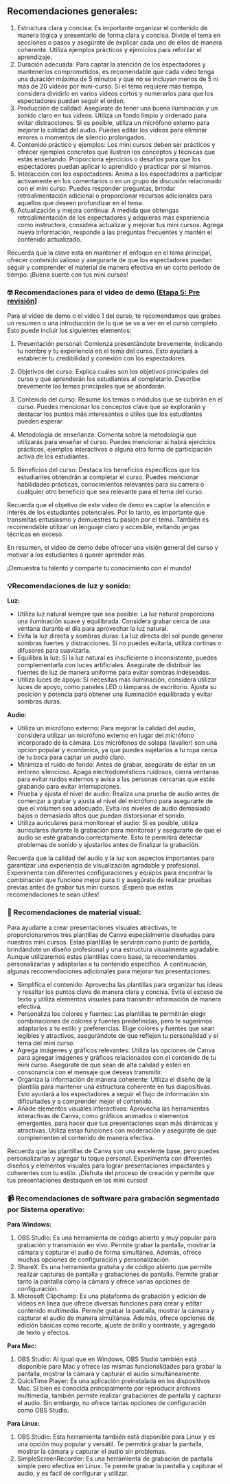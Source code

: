 ## Recomendaciones generales:

1. Estructura clara y concisa: Es importante organizar el contenido de manera lógica y presentarlo de forma clara y concisa. Divide el tema en secciones o pasos y asegúrate de explicar cada uno de ellos de manera coherente. Utiliza ejemplos prácticos y ejercicios para reforzar el aprendizaje.
2. Duración adecuada: Para captar la atención de los espectadores y mantenerlos comprometidos, es recomendable que cada video tenga una duración máxima de 5 minutos y que no se incluyan menos de 5 ni más de 20 videos por mini-curso. Si el tema requiere más tiempo, considera dividirlo en varios videos cortos y numerarlos para que los espectadores puedan seguir el orden.
3. Producción de calidad: Asegúrate de tener una buena iluminación y un sonido claro en tus videos. Utiliza un fondo limpio y ordenado para evitar distracciones. Si es posible, utiliza un micrófono externo para mejorar la calidad del audio. Puedes editar los videos para eliminar errores o momentos de silencio prolongados.
4. Contenido práctico y ejemplos: Los mini cursos deben ser prácticos y ofrecer ejemplos concretos que ilustren los conceptos y técnicas que estás enseñando. Proporciona ejercicios o desafíos para que los espectadores puedan aplicar lo aprendido y practicar por sí mismos.
5. Interacción con los espectadores: Anima a los espectadores a participar activamente en los comentarios o en un grupo de discusión relacionado con el mini curso. Puedes responder preguntas, brindar retroalimentación adicional o proporcionar recursos adicionales para aquellos que deseen profundizar en el tema.
6. Actualización y mejora continua: A medida que obtengas retroalimentación de los espectadores y adquieras más experiencia como instructora, considera actualizar y mejorar tus mini cursos. Agrega nueva información, responde a las preguntas frecuentes y mantén el contenido actualizado.

Recuerda que la clave está en mantener el enfoque en el tema principal, ofrecer contenido valioso y asegurarte de que los espectadores puedan seguir y comprender el material de manera efectiva en un corto período de tiempo. ¡Buena suerte con tus mini cursos!

### 🤓 Recomendaciones para el video de demo ([Etapa 5: Pre revisión](02-etapas.md))

Para el video de demo o el video 1 del curso, te recomendamos que grabes un resumen o una introducción de lo que se va a ver en el curso completo. Esto puede incluir los siguientes elementos:

1. Presentación personal: Comienza presentándote brevemente, indicando tu nombre y tu experiencia en el tema del curso. Esto ayudará a establecer tu credibilidad y conexión con los espectadores.

2. Objetivos del curso: Explica cuáles son los objetivos principales del curso y qué aprenderán los estudiantes al completarlo. Describe brevemente los temas principales que se abordarán.

3. Contenido del curso: Resume los temas o módulos que se cubrirán en el curso. Puedes mencionar los conceptos clave que se explorarán y destacar los puntos más interesantes o útiles que los estudiantes pueden esperar.

4. Metodología de enseñanza: Comenta sobre la metodología que utilizarás para enseñar el curso. Puedes mencionar si habrá ejercicios prácticos, ejemplos interactivos o alguna otra forma de participación activa de los estudiantes.

5. Beneficios del curso: Destaca los beneficios específicos que los estudiantes obtendrán al completar el curso. Puedes mencionar habilidades prácticas, conocimientos relevantes para su carrera o cualquier otro beneficio que sea relevante para el tema del curso.

Recuerda que el objetivo de este video de demo es captar la atención e interés de los estudiantes potenciales. Por lo tanto, es importante que transmitas entusiasmo y demuestres tu pasión por el tema. También es recomendable utilizar un lenguaje claro y accesible, evitando jergas técnicas en exceso.

En resumen, el video de demo debe ofrecer una visión general del curso y motivar a los estudiantes a querer aprender más.

¡Demuestra tu talento y comparte tu conocimiento con el mundo!


### 💡Recomendaciones de luz y sonido:

**Luz:**

- Utiliza luz natural siempre que sea posible: La luz natural proporciona una iluminación suave y equilibrada. Considera grabar cerca de una ventana durante el día para aprovechar la luz natural.
- Evita la luz directa y sombras duras: La luz directa del sol puede generar sombras fuertes y distracciones. Si no puedes evitarla, utiliza cortinas o difusores para suavizarla.
- Equilibra la luz: Si la luz natural es insuficiente o inconsistente, puedes complementarla con luces artificiales. Asegúrate de distribuir las fuentes de luz de manera uniforme para evitar sombras indeseadas.
- Utiliza luces de apoyo: Si necesitas más iluminación, considera utilizar luces de apoyo, como paneles LED o lámparas de escritorio. Ajusta su posición y potencia para obtener una iluminación equilibrada y evitar sombras duras.

**Audio:**

- Utiliza un micrófono externo: Para mejorar la calidad del audio, considera utilizar un micrófono externo en lugar del micrófono incorporado de la cámara. Los micrófonos de solapa (lavalier) son una opción popular y económica, ya que puedes sujetarlos a tu ropa cerca de tu boca para captar un audio claro.
- Minimiza el ruido de fondo: Antes de grabar, asegúrate de estar en un entorno silencioso. Apaga electrodomésticos ruidosos, cierra ventanas para evitar ruidos externos y avisa a las personas cercanas que estás grabando para evitar interrupciones.
- Prueba y ajusta el nivel de audio: Realiza una prueba de audio antes de comenzar a grabar y ajusta el nivel del micrófono para asegurarte de que el volumen sea adecuado. Evita los niveles de audio demasiado bajos o demasiado altos que puedan distorsionar el sonido.
- Utiliza auriculares para monitorear el audio: Si es posible, utiliza auriculares durante la grabación para monitorear y asegurarte de que el audio se esté grabando correctamente. Esto te permitirá detectar problemas de sonido y ajustarlos antes de finalizar la grabación.

Recuerda que la calidad del audio y la luz son aspectos importantes para garantizar una experiencia de visualización agradable y profesional. Experimenta con diferentes configuraciones y equipos para encontrar la combinación que funcione mejor para ti y asegúrate de realizar pruebas previas antes de grabar tus mini cursos. ¡Espero que estas recomendaciones te sean útiles!

### 👀 Recomendaciones de material visual:

Para ayudarte a crear presentaciones visuales atractivas, te proporcionaremos tres plantillas de Canva especialmente diseñadas para nuestros mini cursos. Estas plantillas te servirán como punto de partida, brindándote un diseño profesional y una estructura visualmente agradable. Aunque utilizaremos estas plantillas como base, te recomendamos personalizarlas y adaptarlas a tu contenido específico. A continuación, algunas recomendaciones adicionales para mejorar tus presentaciones:

- Simplifica el contenido: Aprovecha las plantillas para organizar tus ideas y resaltar los puntos clave de manera clara y concisa. Evita el exceso de texto y utiliza elementos visuales para transmitir información de manera efectiva.
- Personaliza los colores y fuentes: Las plantillas te permitirán elegir combinaciones de colores y fuentes predefinidas, pero te sugerimos adaptarlos a tu estilo y preferencias. Elige colores y fuentes que sean legibles y atractivos, asegurándote de que reflejen tu personalidad y el tema del mini curso.
- Agrega imágenes y gráficos relevantes: Utiliza las opciones de Canva para agregar imágenes y gráficos relacionados con el contenido de tu mini curso. Asegúrate de que sean de alta calidad y estén en consonancia con el mensaje que deseas transmitir.
- Organiza la información de manera coherente: Utiliza el diseño de la plantilla para mantener una estructura coherente en tus diapositivas. Esto ayudará a los espectadores a seguir el flujo de información sin dificultades y a comprender mejor el contenido.
- Añade elementos visuales interactivos: Aprovecha las herramientas interactivas de Canva, como gráficos animados o elementos emergentes, para hacer que tus presentaciones sean más dinámicas y atractivas. Utiliza estas funciones con moderación y asegúrate de que complementen el contenido de manera efectiva.

Recuerda que las plantillas de Canva son una excelente base, pero puedes personalizarlas y agregar tu toque personal. Experimenta con diferentes diseños y elementos visuales para lograr presentaciones impactantes y coherentes con tu estilo. ¡Disfruta del proceso de creación y permite que tus presentaciones destaquen en los mini cursos!

### 📹 Recomendaciones de software para grabación segmentado por Sistema operativo:

**Para Windows:**

1. OBS Studio: Es una herramienta de código abierto y muy popular para grabación y transmisión en vivo. Permite grabar la pantalla, mostrar la cámara y capturar el audio de forma simultánea. Además, ofrece muchas opciones de configuración y personalización.
2. ShareX: Es una herramienta gratuita y de código abierto que permite realizar capturas de pantalla y grabaciones de pantalla. Permite grabar tanto la pantalla como la cámara y ofrece varias opciones de configuración.
3. Microsoft Clipchamp: Es una plataforma de grabación y edición de videos en línea que ofrece diversas funciones para crear y editar contenido multimedia. Permite grabar la pantalla, mostrar la cámara y capturar el audio de manera simultánea. Además, ofrece opciones de edición básicas como recorte, ajuste de brillo y contraste, y agregado de texto y efectos.

**Para Mac:**

1. OBS Studio: Al igual que en Windows, OBS Studio también está disponible para Mac y ofrece las mismas funcionalidades para grabar la pantalla, mostrar la cámara y capturar el audio simultáneamente.
2. QuickTime Player: Es una aplicación preinstalada en los dispositivos Mac. Si bien es conocida principalmente por reproducir archivos multimedia, también permite realizar grabaciones de pantalla y capturar el audio. Sin embargo, no ofrece tantas opciones de configuración como OBS Studio.

**Para Linux:**

1. OBS Studio: Esta herramienta también está disponible para Linux y es una opción muy popular y versátil. Te permitirá grabar la pantalla, mostrar la cámara y capturar el audio sin problemas.
2. SimpleScreenRecorder: Es una herramienta de grabación de pantalla simple pero efectiva en Linux. Te permite grabar la pantalla y capturar el audio, y es fácil de configurar y utilizar.
